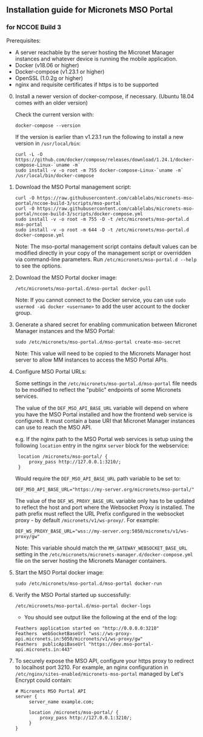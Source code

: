 ## Installation guide for Micronets MSO Portal

### for NCCOE Build 3

Prerequisites:

* A server reachable by the server hosting the Micronet Manager instances
   and whatever device is running the mobile application.
* Docker (v18.06 or higher)
* Docker-compose (v1.23.1 or higher)
* OpenSSL (1.0.2g or higher)
* nginx and requisite certificates if https is to be supported


0. Install a newer version of docker-compose, if necessary. (Ubuntu 18.04 comes with an older version)

   Check the current version with:
   ```
   docker-compose --version
   ```
   
   If the version is earlier than v1.23.1 run the following to install a new version in `/usr/local/bin`:

   ```
   curl -L -O https://github.com/docker/compose/releases/download/1.24.1/docker-compose-Linux-`uname -m`
   sudo install -v -o root -m 755 docker-compose-Linux-`uname -m` /usr/local/bin/docker-compose
   ```

0. Download the MSO Portal management script:

   ```
   curl -O https://raw.githubusercontent.com/cablelabs/micronets-mso-portal/nccoe-build-3/scripts/mso-portal
   curl -O https://raw.githubusercontent.com/cablelabs/micronets-mso-portal/nccoe-build-3/scripts/docker-compose.yml
   sudo install -v -o root -m 755 -D -t /etc/micronets/mso-portal.d mso-portal
   sudo install -v -o root -m 644 -D -t /etc/micronets/mso-portal.d docker-compose.yml
   ```

    Note: The mso-portal management script contains default values can be modified directly in your 
    copy of the management script or overridden via command-line parameters. Run 
    `/etc/micronets/mso-portal.d --help` to see the options.

0. Download the MSO Portal docker image:

   ```
   /etc/micronets/mso-portal.d/mso-portal docker-pull
   ```

   Note: If you cannot connect to the Docker service, you can use 
         `sudo usermod -aG docker <username>` to add the user account to the docker group.

0. Generate a shared secret for enabling communication between Micronet Manager instances and the MSO Portal:

   ```
   sudo /etc/micronets/mso-portal.d/mso-portal create-mso-secret
   ```

   Note: This value will need to be copied to the Micronets Manager host server to 
         allow MM instances to access the MSO Portal APIs.

0. Configure MSO Portal URLs:
 
   Some settings in the `/etc/micronets/mso-portal.d/mso-portal` file needs to be 
   modified to reflect the "public" endpoints of some Micronets services.
    
   The value of the `DEF_MSO_API_BASE_URL` variable will depend on where you 
   have the MSO Portal installed and how the frontend web service is configured.
   It must contain a base URI that Micronet Manager instances can use to reach the 
   MSO API. 

   e.g. If the nginx path to the MSO Portal web services is setup using the following 
   `location` entry in the nginx `server` block for the webservice:
   ```
    location /micronets/mso-portal/ {
        proxy_pass http://127.0.0.1:3210/;
    }
   ```

   Would require the `DEF_MSO_API_BASE_URL` path variable to be set to:

   ```
   DEF_MSO_API_BASE_URL="https://my-server.org/micronets/mso-portal/"
   ```
   
   The value of the `DEF_WS_PROXY_BASE_URL` variable only has to be updated to reflect
   the host and port where the Websocket Proxy is installed. The path prefix must reflect
   the URL Prefix configured in the websocket proxy - by default `/micronets/v1/ws-proxy/`.
   For example:
   
   ```
   DEF_WS_PROXY_BASE_URL="wss://my-server.org:5050/micronets/v1/ws-proxy/gw"
   ```

   Note: This variable should match the `MM_GATEWAY_WEBSOCKET_BASE_URL` setting 
         in the `/etc/micronets/micronets-manager.d/docker-compose.yml` file
         on the server hosting the Micronets Manager containers.

0. Start the MSO Portal docker image:

   ```
   sudo /etc/micronets/mso-portal.d/mso-portal docker-run
   ```

0. Verify the MSO Portal started up successfully:

   ```
   /etc/micronets/mso-portal.d/mso-portal docker-logs
   ```

   - You should see output like the following at the end of the log:

    ```
    Feathers application started on "http://0.0.0.0:3210"
    Feathers  webSocketBaseUrl "wss://ws-proxy-api.micronets.in:5050/micronets/v1/ws-proxy/gw"
    Feathers  publicApiBaseUrl "https://dev.mso-portal-api.micronets.in:443"
    ```

0. To securely expose the MSO API, configure your https proxy to redirect to localhost port
   3210. For example, an nginx configuration in `/etc/nginx/sites-enabled/micronets-mso-portal` 
   managed by Let's Encrypt could contain:
   
   ```
   # Micronets MSO Portal API
   server {
        server_name example.com;
    
        location /micronets/mso-portal/ {
            proxy_pass http://127.0.0.1:3210/;
        }
   }
   ```
